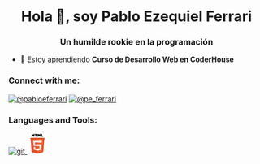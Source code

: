 <h1 align="center">Hola 👋, soy Pablo Ezequiel Ferrari</h1>
<h3 align="center">Un humilde rookie en la programación</h3>

- 🌱 Estoy aprendiendo **Curso de Desarrollo Web en CoderHouse**

<h3 align="left">Connect with me:</h3>
<p align="left">
<a href="https://twitter.com/@pabloeferrari" target="blank"><img align="center" src="https://raw.githubusercontent.com/rahuldkjain/github-profile-readme-generator/master/src/images/icons/Social/twitter.svg" alt="@pabloeferrari" height="30" width="40" /></a>
<a href="https://instagram.com/@pe_ferrari" target="blank"><img align="center" src="https://raw.githubusercontent.com/rahuldkjain/github-profile-readme-generator/master/src/images/icons/Social/instagram.svg" alt="@pe_ferrari" height="30" width="40" /></a>
</p>

<h3 align="left">Languages and Tools:</h3>
<p align="left"> <a href="https://git-scm.com/" target="_blank" rel="noreferrer"> <img src="https://www.vectorlogo.zone/logos/git-scm/git-scm-icon.svg" alt="git" width="40" height="40"/> </a> <a href="https://www.w3.org/html/" target="_blank" rel="noreferrer"> <img src="https://raw.githubusercontent.com/devicons/devicon/master/icons/html5/html5-original-wordmark.svg" alt="html5" width="40" height="40"/> </a> </p>
